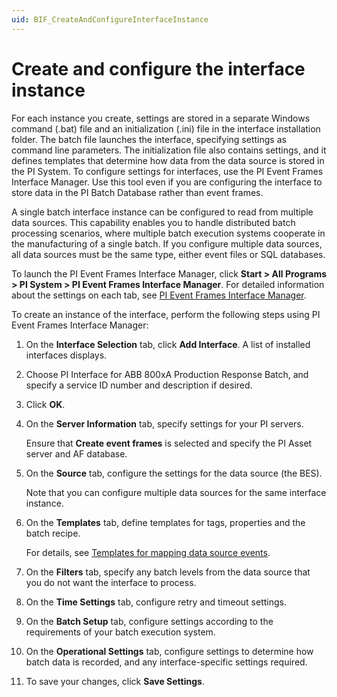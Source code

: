 ```yaml
---
uid: BIF_CreateAndConfigureInterfaceInstance
---
```


# Create and configure the interface instance

<!-- Customized for ABB 800xA. -->

For each instance you create, settings are stored in a separate Windows command (.bat) file and an initialization (.ini) file in the interface installation folder. The batch file launches the interface, specifying settings as command line parameters. The initialization file also contains settings, and it defines templates that determine how data from the data source is stored in the PI System. To configure settings for interfaces, use the PI Event Frames Interface Manager. Use this tool even if you are configuring the interface to store data in the PI Batch Database rather than event frames.

A single batch interface instance can be configured to read from multiple data sources. This capability enables you to handle distributed batch processing scenarios, where multiple batch execution systems cooperate in the manufacturing of a single batch. If you configure multiple data sources, all data sources must be the same type, either event files or SQL databases.

<!-- 

Mark Bishop 6/11/21: Note does not apply to ABB 800xA

**Note:** Each instance of an event frame generating interface, like PI EFGen, must run under a unique service account. For additional information, sign into the OSIsoft customer portal to read this Knowledge Base article on PI EFGen service accounts. 

-->

To launch the PI Event Frames Interface Manager, click **Start > All Programs > PI System > PI Event Frames Interface Manager**. For detailed information about the settings on each tab, see [PI Event Frames Interface Manager](xref:BIF_PIEventFramesInterfaceManager).

To create an instance of the interface, perform the following steps using PI Event Frames Interface Manager:

<!-- Mark Bishop 6/11/21: Updated step two for ABB 800xA -->

1. On the **Interface Selection** tab, click **Add Interface**. A list of installed interfaces displays.

2. Choose PI Interface for ABB 800xA Production Response Batch, and specify a service ID number and description if desired. 

3. Click **OK**.            

4. On the **Server Information** tab, specify settings for your PI servers.

    Ensure that **Create event frames** is selected and specify the PI Asset server and AF database.

5. On the **Source** tab, configure the settings for the data source (the BES).

    Note that you can configure multiple data sources for the same interface instance.
    
6. On the **Templates** tab, define templates for tags, properties and the batch recipe.

    For details, see [Templates for mapping data source events](xref:BIF_TemplatesForMappingDataSourceEvents).

7. On the **Filters** tab, specify any batch levels from the data source that you do not want the interface to process.

8. On the **Time Settings** tab, configure retry and timeout settings.

9. On the **Batch Setup** tab, configure settings according to the requirements of your batch execution system.

10. On the **Operational Settings** tab, configure settings to determine how batch data is recorded, and any interface-specific settings required.

11. To save your changes, click **Save Settings**.
